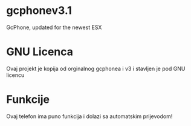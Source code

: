 # gcphonev3.1
GcPhone, updated for the newest ESX 

# GNU Licenca
Ovaj projekt je kopija od orginalnog gcphonea i v3 i stavljen je pod GNU licencu

# Funkcije
Ovaj telefon ima puno funkcija i dolazi sa automatskim prijevodom!
